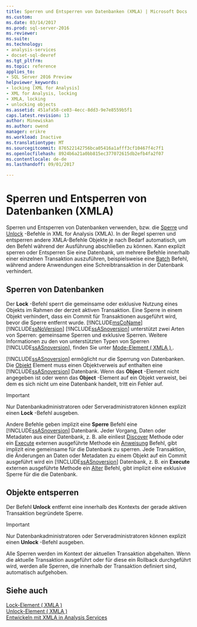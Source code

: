 ```yaml
---
title: Sperren und Entsperren von Datenbanken (XMLA) | Microsoft Docs
ms.custom: 
ms.date: 03/14/2017
ms.prod: sql-server-2016
ms.reviewer: 
ms.suite: 
ms.technology:
- analysis-services
- docset-sql-devref
ms.tgt_pltfrm: 
ms.topic: reference
applies_to:
- SQL Server 2016 Preview
helpviewer_keywords:
- locking [XML for Analysis]
- XML for Analysis, locking
- XMLA, locking
- unlocking objects
ms.assetid: 451afa58-ce03-4ecc-8dd3-9e7e8559b5f1
caps.latest.revision: 13
author: Minewiskan
ms.author: owend
manager: erikre
ms.workload: Inactive
ms.translationtype: MT
ms.sourcegitcommit: 876522142756bca05416a1afff3cf10467f4c7f1
ms.openlocfilehash: 8924b6a21a0bb815ec377072615db2efb4fa2f07
ms.contentlocale: de-de
ms.lasthandoff: 09/01/2017

---
```

# <a name="locking-and-unlocking-databases-xmla"></a>Sperren und Entsperren von Datenbanken (XMLA)
  Sperren und Entsperren von Datenbanken verwenden, bzw. die [Sperre](../../analysis-services/xmla/xml-elements-commands/lock-element-xmla.md) und [Unlock](../../analysis-services/xmla/xml-elements-commands/unlock-element-xmla.md) -Befehle in XML for Analysis (XMLA). In der Regel sperren und entsperren andere XMLA-Befehle Objekte je nach Bedarf automatisch, um den Befehl während der Ausführung abschließen zu können. Kann explizit sperren oder Entsperren Sie eine Datenbank, um mehrere Befehle innerhalb einer einzelnen Transaktion auszuführen, beispielsweise eine [Batch](../../analysis-services/xmla/xml-elements-commands/batch-element-xmla.md) Befehl, während andere Anwendungen eine Schreibtransaktion in der Datenbank verhindert.  
  
## <a name="locking-databases"></a>Sperren von Datenbanken  
 Der **Lock** -Befehl sperrt die gemeinsame oder exklusive Nutzung eines Objekts im Rahmen der derzeit aktiven Transaktion. Eine Sperre in einem Objekt verhindert, dass ein Commit für Transaktionen ausgeführt wird, bevor die Sperre entfernt wurde. [!INCLUDE[msCoName](../../includes/msconame-md.md)][!INCLUDE[ssNoVersion](../../includes/ssnoversion-md.md)] [!INCLUDE[ssASnoversion](../../includes/ssasnoversion-md.md)] unterstützt zwei Arten von Sperren: gemeinsame Sperren und exklusive Sperren. Weitere Informationen zu den von unterstützten Typen von Sperren [!INCLUDE[ssASnoversion](../../includes/ssasnoversion-md.md)], finden Sie unter [Mode-Element &#40; XMLA &#41; ](../../analysis-services/xmla/xml-elements-properties/mode-element-xmla.md).  
  
 [!INCLUDE[ssASnoversion](../../includes/ssasnoversion-md.md)] ermöglicht nur die Sperrung von Datenbanken. Die [Objekt](../../analysis-services/xmla/xml-elements-properties/object-element-xmla.md) Element muss einen Objektverweis auf enthalten eine [!INCLUDE[ssASnoversion](../../includes/ssasnoversion-md.md)] Datenbank. Wenn das **Object** -Element nicht angegeben ist oder wenn das **Object** -Element auf ein Objekt verweist, bei dem es sich nicht um eine Datenbank handelt, tritt ein Fehler auf.  
  
> [!IMPORTANT]  
>  Nur Datenbankadministratoren oder Serveradministratoren können explizit einen **Lock** -Befehl ausgeben.  
  
 Andere Befehle geben implizit eine **Sperre** Befehl eine [!INCLUDE[ssASnoversion](../../includes/ssasnoversion-md.md)] Datenbank. Jeder Vorgang, Daten oder Metadaten aus einer Datenbank, z. B. alle einliest [Discover](../../analysis-services/xmla/xml-elements-methods-discover.md) Methode oder ein [Execute](../../analysis-services/xmla/xml-elements-methods-execute.md) externen ausgeführte Methode ein [Anweisung](../../analysis-services/xmla/xml-elements-commands/statement-element-xmla.md) Befehl, gibt implizit eine gemeinsame für die Datenbank zu sperren. Jede Transaktion, die Änderungen an Daten oder Metadaten zu einem Objekt auf ein Commit ausgeführt wird ein [!INCLUDE[ssASnoversion](../../includes/ssasnoversion-md.md)] Datenbank, z. B. ein **Execute** externen ausgeführte Methode ein [Alter](../../analysis-services/xmla/xml-elements-commands/alter-element-xmla.md) Befehl, gibt implizit eine exklusive Sperre für die die Datenbank.  
  
## <a name="unlocking-objects"></a>Objekte entsperren  
 Der Befehl **Unlock** entfernt eine innerhalb des Kontexts der gerade aktiven Transaktion begründete Sperre.  
  
> [!IMPORTANT]  
>  Nur Datenbankadministratoren oder Serveradministratoren können explizit einen **Unlock** -Befehl ausgeben.  
  
 Alle Sperren werden im Kontext der aktuellen Transaktion abgehalten. Wenn die aktuelle Transaktion ausgeführt oder für diese ein Rollback durchgeführt wird, werden alle Sperren, die innerhalb der Transaktion definiert sind, automatisch aufgehoben.  
  
## <a name="see-also"></a>Siehe auch  
 [Lock-Element &#40; XMLA &#41;](../../analysis-services/xmla/xml-elements-commands/lock-element-xmla.md)   
 [Unlock-Element &#40; XMLA &#41;](../../analysis-services/xmla/xml-elements-commands/unlock-element-xmla.md)   
 [Entwickeln mit XMLA in Analysis Services](../../analysis-services/multidimensional-models-scripting-language-assl-xmla/developing-with-xmla-in-analysis-services.md)  
  
  

